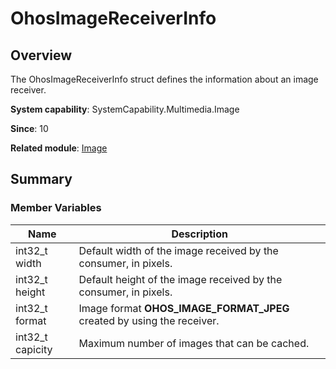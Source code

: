 # OhosImageReceiverInfo


## Overview

The OhosImageReceiverInfo struct defines the information about an image receiver.

**System capability**: SystemCapability.Multimedia.Image

**Since**: 10

**Related module**: [Image](image.md)


## Summary


### Member Variables

| Name| Description| 
| -------- | -------- |
|  int32_t width | Default width of the image received by the consumer, in pixels.|
|  int32_t height | Default height of the image received by the consumer, in pixels.|
|  int32_t format | Image format **OHOS_IMAGE_FORMAT_JPEG** created by using the receiver.|
|  int32_t capicity | Maximum number of images that can be cached.|
